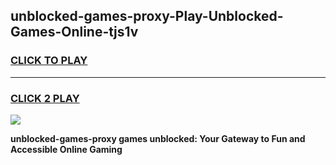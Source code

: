 
## unblocked-games-proxy-Play-Unblocked-Games-Online-tjs1v
<h3>
<a href="https://premium76.site?title=unblocked-games-proxy&ref=24A">CLICK TO PLAY</a></h3>
<hr>

<h3>
<a href="https://premium76.site?title=unblocked-games-proxy&ref=24A">CLICK 2 PLAY</a>
  
</h3>

<a href="https://premium76.site?title=unblocked-games-proxy&ref=24A"><img src="https://clearcache.store/games.png"></a>


**unblocked-games-proxy games unblocked: Your Gateway to Fun and Accessible Online Gaming**
